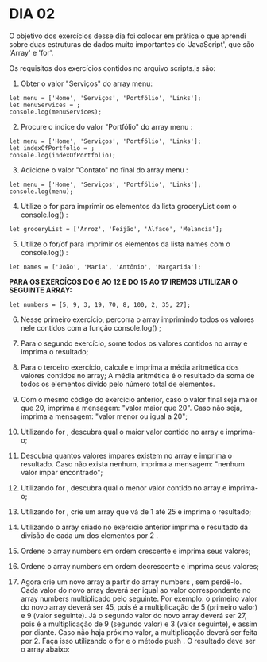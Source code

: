 # DIA 02

O objetivo dos exercícios desse dia foi colocar em prática o que aprendi sobre duas estruturas de dados muito importantes do 'JavaScript', que são 'Array' e 'for'.

Os requisitos dos exercícios contidos no arquivo scripts.js são:

1. Obter o valor "Serviços" do array menu:
```
let menu = ['Home', 'Serviços', 'Portfólio', 'Links'];
let menuServices = ;
console.log(menuServices);
```

2. Procure o índice do valor "Portfólio" do array menu :
```
let menu = ['Home', 'Serviços', 'Portfólio', 'Links'];
let indexOfPortfolio = ;
console.log(indexOfPortfolio);
```

3. Adicione o valor "Contato" no final do array menu : 
```
let menu = ['Home', 'Serviços', 'Portfólio', 'Links'];
console.log(menu);
```

4. Utilize o for para imprimir os elementos da lista groceryList com o console.log() :
```
let groceryList = ['Arroz', 'Feijão', 'Alface', 'Melancia'];
```

5. Utilize o for/of para imprimir os elementos da lista names com o console.log() :
```
let names = ['João', 'Maria', 'Antônio', 'Margarida'];
```

__PARA OS EXERCÍCOS DO 6 AO 12 E DO 15 AO 17 IREMOS UTILIZAR O SEGUINTE ARRAY:__
```
let numbers = [5, 9, 3, 19, 70, 8, 100, 2, 35, 27];
```

6. Nesse primeiro exercício, percorra o array imprimindo todos os valores nele contidos com a função console.log() ;

7. Para o segundo exercício, some todos os valores contidos no array e imprima o resultado;

8. Para o terceiro exercício, calcule e imprima a média aritmética dos valores contidos no array;
    A média aritmética é o resultado da soma de todos os elementos divido pelo número total de elementos.

9. Com o mesmo código do exercício anterior, caso o valor final seja maior que 20, imprima a mensagem: "valor maior que 20". Caso não seja, imprima a mensagem: "valor menor ou igual a 20";

10. Utilizando for , descubra qual o maior valor contido no array e imprima-o;

11. Descubra quantos valores ímpares existem no array e imprima o resultado. Caso não exista nenhum, imprima a mensagem: "nenhum valor ímpar encontrado";

12. Utilizando for , descubra qual o menor valor contido no array e imprima-o;

13. Utilizando for , crie um array que vá de 1 até 25 e imprima o resultado;

14. Utilizando o array criado no exercício anterior imprima o resultado da divisão de cada um dos elementos por 2 .

15. Ordene o array numbers em ordem crescente e imprima seus valores;

16. Ordene o array numbers em ordem decrescente e imprima seus valores;

17. Agora crie um novo array a partir do array numbers , sem perdê-lo. Cada valor do novo array deverá ser igual ao valor correspondente no array numbers multiplicado pelo seguinte. Por exemplo: o primeiro valor do novo array deverá ser 45, pois é a multiplicação de 5 (primeiro valor) e 9 (valor seguinte). Já o segundo valor do novo array deverá ser 27, pois é a multiplicação de 9 (segundo valor) e 3 (valor seguinte), e assim por diante. Caso não haja próximo valor, a multiplicação deverá ser feita por 2. Faça isso utilizando o for e o método push . O resultado deve ser o array abaixo:
